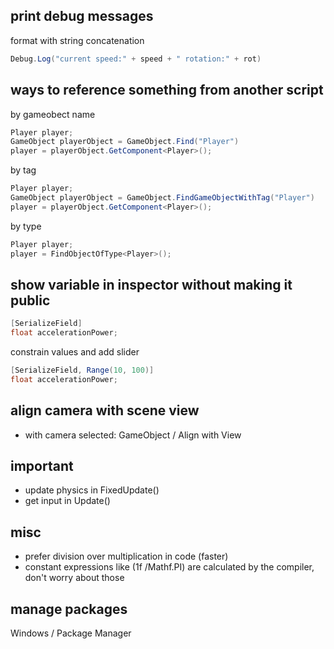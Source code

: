 ## print debug messages
format with string concatenation
```csharp
Debug.Log("current speed:" + speed + " rotation:" + rot)
```

## ways to reference something from another script
by gameobect name
```csharp
Player player;
GameObject playerObject = GameObject.Find("Player")
player = playerObject.GetComponent<Player>();
```
by tag
```csharp
Player player;
GameObject playerObject = GameObject.FindGameObjectWithTag("Player")
player = playerObject.GetComponent<Player>();
```
by type
```csharp
Player player;
player = FindObjectOfType<Player>();
```

## show variable in inspector without making it public
```csharp
[SerializeField]
float accelerationPower;
```
constrain values and add slider
```csharp
[SerializeField, Range(10, 100)]
float accelerationPower;
```
## align camera with scene view
- with camera selected: GameObject / Align with View

## important
- update physics in FixedUpdate()
- get input in Update()

## misc
- prefer division over multiplication in code (faster)
- constant expressions like (1f /Mathf.PI) are calculated by the compiler, don't worry about those

## manage packages
Windows / Package Manager
